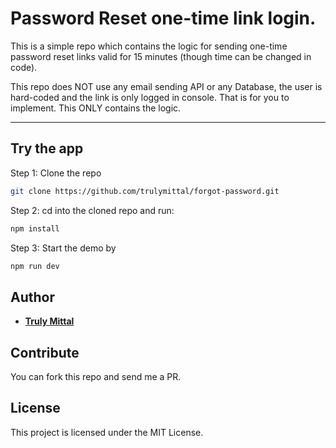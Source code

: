 # Password Reset one-time link login.

This is a simple repo which contains the logic for sending one-time password reset links valid for 15 minutes (though time can be changed in code).

This repo does NOT use any email sending API or any Database, the user is hard-coded and the link is only logged in console. That is for you to implement. This ONLY contains the logic.

---

## Try the app

Step 1: Clone the repo

```bash
git clone https://github.com/trulymittal/forgot-password.git
```

Step 2: cd into the cloned repo and run:

```bash
npm install
```

Step 3: Start the demo by

```bash
npm run dev
```

## Author

- [**Truly Mittal**](https://trulymittal.com)

## Contribute

You can fork this repo and send me a PR.

## License

This project is licensed under the MIT License.
